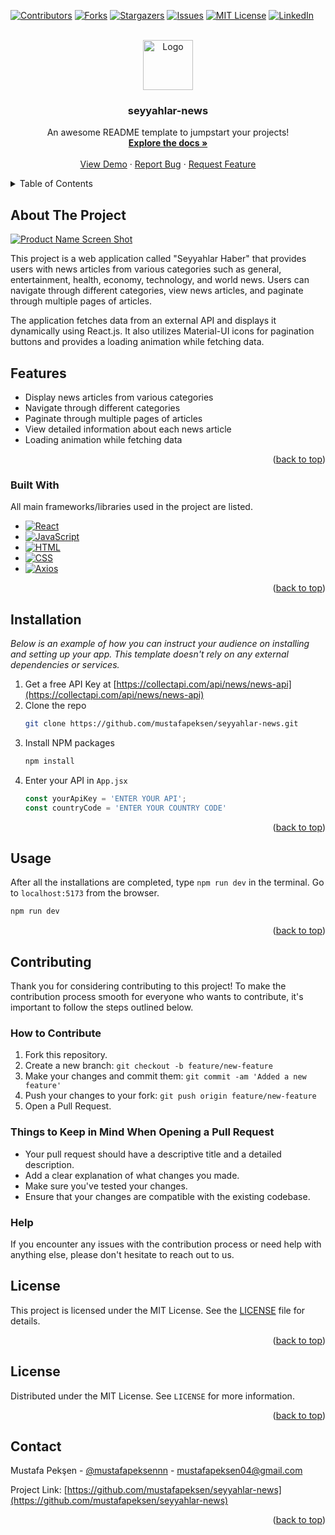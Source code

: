 <a name="readme-top"></a>

[![Contributors][contributors-shield]][contributors-url]
[![Forks][forks-shield]][forks-url]
[![Stargazers][stars-shield]][stars-url]
[![Issues][issues-shield]][issues-url]
[![MIT License][license-shield]][license-url]
[![LinkedIn][linkedin-shield]][linkedin-url]



<!-- PROJECT LOGO -->
<br />
<div align="center">
  <a href="https://github.com/mustafapeksen/seyyahlar-news">
    <img src="image/SeyyahlarLogo.jpg" alt="Logo" width="80" height="80">
  </a>

  <h3 align="center">seyyahlar-news</h3>

  <p align="center">
    An awesome README template to jumpstart your projects!
    <br />
    <a href="https://github.com/mustafapeksen/seyyahlar-news"><strong>Explore the docs »</strong></a>
    <br />
    <br />
     <a href="https://github.com/mustafapeksen/seyyahlar-news">View Demo</a>
    ·
    <a href="https://github.com/mustafapeksen/seyyahlar-news/issues/new?labels=bug&template=bug-report---.md">Report Bug</a>
    ·
    <a href="https://github.com/mustafapeksen/seyyahlar-news/issues/new?labels=enhancement&template=feature-request---.md">Request Feature</a>
  </p>
</div>



<!-- TABLE OF CONTENTS -->
<details>
  <summary>Table of Contents</summary>
  <ol>
    <li>
      <a href="#about-the-project">About The Project</a>
      <ul>
        <li><a href="#built-with">Built With</a></li>
      </ul>
    </li>
    <li>
      <a href="#getting-started">Getting Started</a>
      <ul>
        <li><a href="#prerequisites">Prerequisites</a></li>
        <li><a href="#installation">Installation</a></li>
      </ul>
    </li>
    <li><a href="#usage">Usage</a></li>
    <li><a href="#contributing">Contributing</a></li>
    <li><a href="#license">License</a></li>
    <li><a href="#contact">Contact</a></li>
  </ol>
</details>



<!-- ABOUT THE PROJECT -->
## About The Project

[![Product Name Screen Shot][product-screenshot]](https://example.com)

This project is a web application called "Seyyahlar Haber" that provides users with news articles from various categories such as general, entertainment, health, economy, technology, and world news. Users can navigate through different categories, view news articles, and paginate through multiple pages of articles.

The application fetches data from an external API and displays it dynamically using React.js. It also utilizes Material-UI icons for pagination buttons and provides a loading animation while fetching data.

## Features

- Display news articles from various categories
- Navigate through different categories
- Paginate through multiple pages of articles
- View detailed information about each news article
- Loading animation while fetching data

<p align="right">(<a href="#readme-top">back to top</a>)</p>



### Built With

All main frameworks/libraries used in the project are listed.

* [![React][React.js]][React-url]
* [![JavaScript](https://www.vectorlogo.zone/logos/javascript/javascript-ar21.svg)](https://developer.mozilla.org/en-US/docs/Web/JavaScript)
* [![HTML](https://www.vectorlogo.zone/logos/w3_html5/w3_html5-ar21.svg)](https://developer.mozilla.org/en-US/docs/Web/HTML)
* [![CSS](https://www.vectorlogo.zone/logos/netlifyapp_watercss/netlifyapp_watercss-ar21.svg)](https://developer.mozilla.org/en-US/docs/Web/CSS)
* [![Axios](https://upload.vectorlogo.zone/logos/axios/images/e2aae3c1-f98d-450b-8406-513bb5e6d5da.svg)](https://github.com/axios/axios)


<p align="right">(<a href="#readme-top">back to top</a>)</p>



<!-- GETTING STARTED -->
## Installation

_Below is an example of how you can instruct your audience on installing and setting up your app. This template doesn't rely on any external dependencies or services._

1. Get a free API Key at [https://collectapi.com/api/news/news-api](https://collectapi.com/api/news/news-api)
2. Clone the repo
   ```sh
   git clone https://github.com/mustafapeksen/seyyahlar-news.git
   ```
3. Install NPM packages
   ```sh
   npm install
   ```
4. Enter your API in `App.jsx`
   ```jsx
   const yourApiKey = 'ENTER YOUR API';
   const countryCode = 'ENTER YOUR COUNTRY CODE'
   ```

<p align="right">(<a href="#readme-top">back to top</a>)</p>



<!-- USAGE EXAMPLES -->
## Usage

After all the installations are completed, type `npm run dev` in the terminal. Go to `localhost:5173` from the browser.
```bash
npm run dev
```

<p align="right">(<a href="#readme-top">back to top</a>)</p>


<!-- CONTRIBUTING -->
## Contributing

Thank you for considering contributing to this project! To make the contribution process smooth for everyone who wants to contribute, it's important to follow the steps outlined below.

### How to Contribute

1. Fork this repository.
2. Create a new branch: `git checkout -b feature/new-feature`
3. Make your changes and commit them: `git commit -am 'Added a new feature'`
4. Push your changes to your fork: `git push origin feature/new-feature`
5. Open a Pull Request.

### Things to Keep in Mind When Opening a Pull Request

- Your pull request should have a descriptive title and a detailed description.
- Add a clear explanation of what changes you made.
- Make sure you've tested your changes.
- Ensure that your changes are compatible with the existing codebase.

### Help

If you encounter any issues with the contribution process or need help with anything else, please don't hesitate to reach out to us.

## License

This project is licensed under the MIT License. See the [LICENSE](LICENSE) file for details.


<p align="right">(<a href="#readme-top">back to top</a>)</p>



<!-- LICENSE -->
## License

Distributed under the MIT License. See `LICENSE` for more information.

<p align="right">(<a href="#readme-top">back to top</a>)</p>



<!-- CONTACT -->
## Contact

Mustafa Pekşen - [@mustafapeksennn](https://twitter.com/mustafapeksennn) - mustafapeksen04@gmail.com

Project Link: [https://github.com/mustafapeksen/seyyahlar-news](https://github.com/mustafapeksen/seyyahlar-news)

<p align="right">(<a href="#readme-top">back to top</a>)</p>



<!-- MARKDOWN LINKS & IMAGES -->
<!-- https://www.markdownguide.org/basic-syntax/#reference-style-links -->
[contributors-shield]: https://img.shields.io/github/contributors/mustafapeksen/seyyahlar-news.svg?style=for-the-badge
[contributors-url]: https://github.com/mustafapeksen/seyyahlar-news/graphs/contributors
[forks-shield]: https://img.shields.io/github/forks/mustafapeksen/seyyahlar-news.svg?style=for-the-badge
[forks-url]: https://github.com/mustafapeksen/seyyahlar-news/network/members
[stars-shield]: https://img.shields.io/github/stars/mustafapeksen/seyyahlar-news.svg?style=for-the-badge
[stars-url]: https://github.com/mustafapeksen/seyyahlar-news/stargazers
[issues-shield]: https://img.shields.io/github/issues/mustafapeksen/seyyahlar-news.svg?style=for-the-badge
[issues-url]: https://github.com/mustafapeksen/seyyahlar-news/issues
[license-shield]: https://img.shields.io/github/license/mustafapeksen/seyyahlar-news.svg?style=for-the-badge
[license-url]: https://github.com/mustafapeksen/seyyahlar-news/LICENSE
[linkedin-shield]: https://img.shields.io/badge/-LinkedIn-black.svg?style=for-the-badge&logo=linkedin&color

[linkedin-url]: https://linkedin.com/in/mustafapeksen04
[product-screenshot]: images/screenshot.png
[React.js]: https://img.shields.io/badge/React-20232A?style=for-the-badge&logo=react&logoColor=61DAFB
[React-url]: https://reactjs.org/
